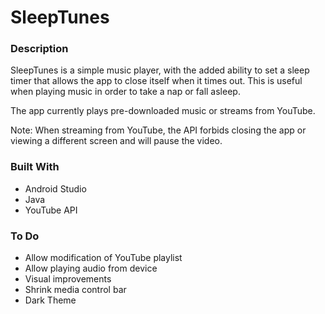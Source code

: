 # SleepTunes

### Description
SleepTunes is a simple music player, with the added ability to set a sleep 
timer that allows the app to close itself when it times out. This is useful 
when playing music in order to take a nap or fall asleep.  

The app currently plays pre-downloaded music or streams from YouTube.  

Note: When streaming from YouTube, the API forbids closing the app or viewing
a different screen and will pause the video.

### Built With
- Android Studio
- Java
- YouTube API

### To Do
- Allow modification of YouTube playlist
- Allow playing audio from device
- Visual improvements
- Shrink media control bar
- Dark Theme


